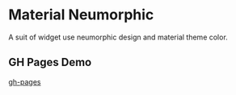 # Material Neumorphic

A suit of widget use neumorphic design and material theme color.

## GH Pages Demo

[gh-pages](https://gsmlg-dev.github.io/material_neumorphic/)
